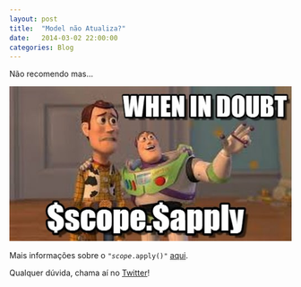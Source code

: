 ```yaml
---
layout: post
title:  "Model não Atualiza?"
date:   2014-03-02 22:00:00
categories: Blog
---
```


Não recomendo mas...

<img src="/img/posts/apply.png" />

Mais informações sobre o <code>"$scope.$apply()"</code> <a href="../../../2014/02/26/utilizando-o-o%24scope.html" target="_blank">aqui</a>.

Qualquer dúvida, chama aí no <a href="https://twitter.com/realronchi" target="blank">Twitter</a>!